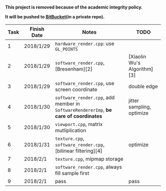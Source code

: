 **This project is removed because of the academic integrity policy.**

**It will be pushed to [BitBucket][1](in a private repo).**

| Task | Finish Date | Notes | TODO |
| ---- | ----------- | ----- | ---- |
| 1 | 2018/1/29 | `hardware_render.cpp`: use `GL_POINTS` |  |
| 2 | 2018/1/29 | `software_render.cpp`, [Bresenham][2] | [Xiaolin Wu's Algorithm][3] |
| 3 | 2018/1/29 | `software_render.cpp`, use screen coordinate | double edge |
| 4 | 2018/1/30 | `software_render.cpp`, add member in `SoftwareRendererImp`, **be care of coordinates** | jitter sampling, optimize |
| 5 | 2018/1/30 | `viewport.cpp`, matrix mutliplication | |
| 6 | 2018/1/31 | `texture.cpp`, `software_render.cpp`, [bilinear filtering][4] | optimize |
| 7 | 2018/2/1  | `texture.cpp`, mipmap storage | |
| 8 | 2018/2/1  | `software_render.cpp`, always fill sample first| |
| 9 | 2018/2/1  | pass | pass |


  [1]: https://bitbucket.org/
